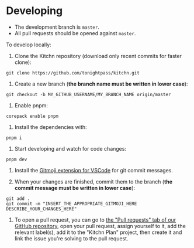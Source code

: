 # Developing

- The development branch is `master`.
- All pull requests should be opened against `master`.

To develop locally:

1.  Clone the Kitchn repository (download only recent commits for faster clone):
   ```
   git clone https://github.com/tonightpass/kitchn.git
   ```
1.  Create a new branch (**the branch name must be written in lower case**):
   ```
   git checkout -b MY_GITHUB_USERNAME/MY_BRANCH_NAME origin/master
   ```
1.  Enable pnpm:
   ```
   corepack enable pnpm
   ```
1.  Install the dependencies with:
   ```
   pnpm i
   ```
1.  Start developing and watch for code changes:
   ```
   pnpm dev
   ```

1.  Install the [Gitmoji extension for VSCode](https://marketplace.visualstudio.com/items?itemName=seatonjiang.gitmoji-vscode) for git commit messages.    

1.  When your changes are finished, commit them to the branch (**the commit message must be written in lower case**):
   ```
   git add .
   git commit -m "INSERT_THE_APPROPRIATE_GITMOJI_HERE DESCRIBE_YOUR_CHANGES_HERE"
   ```
1.  To open a pull request, you can go to [the "Pull requests" tab of our GitHub repository](https://github.com/tonightpass/kitchn/pulls), open your pull request, assign yourself to it, add the relevant label(s), add it to the "Kitchn Plan" project, then create it and link the issue you're solving to the pull request.
